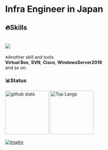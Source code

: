# Infra Engineer in Japan

## 🔥Skills
<div align="left">
    <h1>
        <img src="https://skillicons.dev/icons?i=aws,kubernetes,docker,linux,vscode,github,githubactions,gitlab,notion,apple,linux,windows" />
    </h1>
</div>

  ※Another skill and tools  
  **Virtual Box**, **SVN**, **Cisco**, **WindowsServer2019**  
  and so on.  

### 📊Status
<p align="left"> 
  <img alt="github stats" height="140px" src="https://github-readme-stats.vercel.app/api?username=kazukifukuyama14&theme=tokyonight&show_icons=ture" />
  <img alt="Top Langs" height="140px" src="https://github-readme-stats.vercel.app/api/top-langs/?username=kazukifukuyama14&layout=compact&show_icons=true&theme=tokyonight" />

</p>

[![trophy](https://github-profile-trophy.vercel.app/?username=kazukifukuyama14&theme=tokyonight&column=7
)](https://github.com/ryo-ma/github-profile-trophy)


